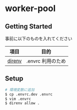 # worker-pool

## Getting Started

事前に以下のものを入れてください

| 項目                                       | 目的              |
| ------------------------------------------ | ----------------- |
| [direnv](https://github.com/direnv/direnv) | .envrc 利用のため |

## Setup

```sh
# 環境変数に追加
$ cp .envrc.dev .envrc
$ vim .envrc
$ direnv allow .
```
